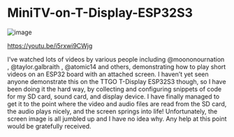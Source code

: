 # MiniTV-on-T-Display-ESP32S3

![image](https://github.com/richgain/MiniTV-on-T-Display-ESP32S3/assets/1440566/e46c8ab8-969f-4a21-97d2-6be95ce9ddb1)

https://youtu.be/i5rxwi9CWjg

I’ve watched lots of videos by various people including  @moononournation  ,  @taylor.galbraith  ,  @atomic14  and others, demonstrating how to play short videos on an ESP32 board with an attached screen. I haven’t yet seen anyone demonstrate this on the TTGO T-Display ESP32S3 though, so I have been doing it the hard way, by collecting and configuring snippets of code for my SD card, sound card, and display device. I have finally managed to get it to the point where the video and audio files are read from the SD card, the audio plays nicely, and the screen springs into life! Unfortunately, the screen image is all jumbled up and I have no idea why. 
Any help at this point would be gratefully received.
